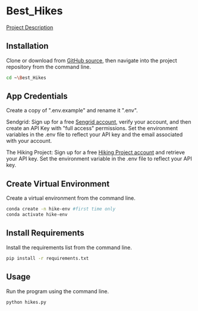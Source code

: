 # Best_Hikes

[Project Description](https://github.com/prof-rossetti/nyu-info-2335-201905/tree/master/projects/freestyle)

## Installation
Clone or download from [GitHub source](https://github.com/DS5507/Best_Hikes), then navigate into the project repository from the command line.

```sh
cd ~\Best_Hikes
```

## App Credentials
Create a copy of ".env.example" and rename it ".env".  

Sendgrid:
Sign up for a free [Sengrid account](https://signup.sendgrid.com/), verify your account, and then create an API Key with "full access" permissions.  Set the environment variables in the .env file to reflect your API key and the email associated with your account.

The Hiking Project:
Sign up for a free [Hiking Project account](https://www.hikingproject.com/data) and retrieve your API key.  Set the environment variable in the .env file to reflect your API key.


## Create Virtual Environment
Create a virtual environment from the command line.
```sh
conda create -n hike-env #first time only
conda activate hike-env
```

## Install Requirements
Install the requirements list from the command line.
```sh
pip install -r requirements.txt
```

## Usage
Run the program using the command line.
```sh
python hikes.py
```